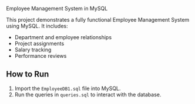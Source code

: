 Employee Management System in MySQL

This project demonstrates a fully functional Employee Management System using MySQL. It includes:

- Department and employee relationships
- Project assignments
- Salary tracking
- Performance reviews

## How to Run

1. Import the `EmployeeDB1.sql` file into MySQL.
2. Run the queries in `queries.sql` to interact with the database.
